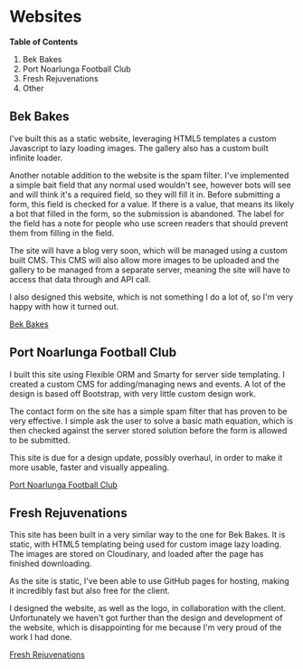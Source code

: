 # Websites

**Table of Contents**
1. Bek Bakes
2. Port Noarlunga Football Club
3. Fresh Rejuvenations
4. Other
 
## Bek Bakes

I've built this as a static website, leveraging HTML5 templates a custom Javascript to lazy loading images. The gallery
also has a custom built infinite loader.

Another notable addition to the website is the spam filter. I've implemented a simple bait field that any normal used
wouldn't see, however bots will see and will think it's a required field, so they will fill it in. Before submitting a
form, this field is checked for a value. If there is a value, that means its likely a bot that filled in the form, so the
submission is abandoned. The label for the field has a note for people who use screen readers that should prevent them
from filling in the field.

The site will have a blog very soon, which will be managed using a custom built CMS. This CMS will also allow more images
to be uploaded and the gallery to be managed from a separate server, meaning the site will have to access that data through
and API call.

I also designed this website, which is not something I do a lot of, so I'm very happy with how it turned out.

[Bek Bakes](http://www.bekbakes.com)

## Port Noarlunga Football Club

I built this site using Flexible ORM and Smarty for server side templating. I created a custom CMS for adding/managing news and
events. A lot of the design is based off Bootstrap, with very little custom design work.

The contact form on the site has a simple spam filter that has proven to be very effective. I simple ask the user to solve
a basic math equation, which is then checked against the server stored solution before the form is allowed to be submitted.

This site is due for a design update, possibly overhaul, in order to make it more usable, faster and visually appealing.

[Port Noarlunga Football Club](http://www.pnfc.org.au)

## Fresh Rejuvenations

This site has been built in a very similar way to the one for Bek Bakes. It is static, with HTML5 templating being used
for custom image lazy loading. The images are stored on Cloudinary, and loaded after the page has finished downloading.

As the site is static, I've been able to use GitHub pages for hosting, making it incredibly fast but also free for the client.

I designed the website, as well as the logo, in collaboration with the client. Unfortunately we haven't got further than
the design and development of the website, which is disappointing for me because I'm very proud of the work I had done.

[Fresh Rejuvenations](http://freshrejuvenations.github.io/site/)
